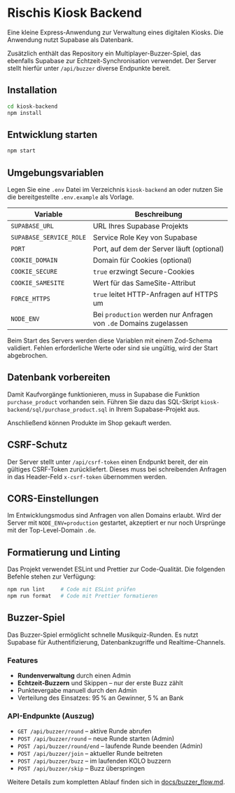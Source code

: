 # Rischis Kiosk Backend

Eine kleine Express-Anwendung zur Verwaltung eines digitalen Kiosks. Die Anwendung nutzt Supabase als Datenbank.

Zusätzlich enthält das Repository ein Multiplayer-Buzzer-Spiel, das ebenfalls Supabase zur Echtzeit-Synchronisation verwendet. Der Server stellt hierfür unter `/api/buzzer` diverse Endpunkte bereit.

## Installation

```bash
cd kiosk-backend
npm install
```

## Entwicklung starten

```bash
npm start
```

## Umgebungsvariablen

Legen Sie eine `.env` Datei im Verzeichnis `kiosk-backend` an oder nutzen Sie die bereitgestellte `.env.example` als Vorlage.

| Variable                | Beschreibung                                                      |
| ----------------------- | ----------------------------------------------------------------- |
| `SUPABASE_URL`          | URL Ihres Supabase Projekts                                       |
| `SUPABASE_SERVICE_ROLE` | Service Role Key von Supabase                                     |
| `PORT`                  | Port, auf dem der Server läuft (optional)                         |
| `COOKIE_DOMAIN`         | Domain für Cookies (optional)                                     |
| `COOKIE_SECURE`         | `true` erzwingt Secure-Cookies                                    |
| `COOKIE_SAMESITE`       | Wert für das SameSite-Attribut                                    |
| `FORCE_HTTPS`           | `true` leitet HTTP-Anfragen auf HTTPS um                          |
| `NODE_ENV`              | Bei `production` werden nur Anfragen von `.de` Domains zugelassen |

Beim Start des Servers werden diese Variablen mit einem Zod-Schema
validiert. Fehlen erforderliche Werte oder sind sie ungültig, wird der
Start abgebrochen.

## Datenbank vorbereiten

Damit Kaufvorgänge funktionieren, muss in Supabase die Funktion
`purchase_product` vorhanden sein. Führen Sie dazu das SQL-Skript
`kiosk-backend/sql/purchase_product.sql` in Ihrem Supabase-Projekt aus.

Anschließend können Produkte im Shop gekauft werden.

## CSRF-Schutz

Der Server stellt unter `/api/csrf-token` einen Endpunkt bereit, der ein
gültiges CSRF-Token zurückliefert. Dieses muss bei schreibenden Anfragen in
das Header-Feld `x-csrf-token` übernommen werden.

## CORS-Einstellungen

Im Entwicklungsmodus sind Anfragen von allen Domains erlaubt. Wird der Server
mit `NODE_ENV=production` gestartet, akzeptiert er nur noch Ursprünge mit der
Top-Level-Domain `.de`.

## Formatierung und Linting

Das Projekt verwendet ESLint und Prettier zur Code-Qualität. Die folgenden Befehle stehen zur Verfügung:

```bash
npm run lint     # Code mit ESLint prüfen
npm run format   # Code mit Prettier formatieren
```

## Buzzer-Spiel

Das Buzzer-Spiel ermöglicht schnelle Musikquiz-Runden. Es nutzt Supabase für Authentifizierung, Datenbankzugriffe und Realtime-Channels.

### Features

- **Rundenverwaltung** durch einen Admin
- **Echtzeit-Buzzern** und Skippen – nur der erste Buzz zählt
- Punktevergabe manuell durch den Admin
- Verteilung des Einsatzes: 95 % an Gewinner, 5 % an Bank

### API-Endpunkte (Auszug)

- `GET /api/buzzer/round` – aktive Runde abrufen
- `POST /api/buzzer/round` – neue Runde starten (Admin)
- `POST /api/buzzer/round/end` – laufende Runde beenden (Admin)
- `POST /api/buzzer/join` – aktueller Runde beitreten
- `POST /api/buzzer/buzz` – im laufenden KOLO buzzern
- `POST /api/buzzer/skip` – Buzz überspringen

Weitere Details zum kompletten Ablauf finden sich in [docs/buzzer_flow.md](docs/buzzer_flow.md).
